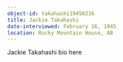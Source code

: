 ```yaml
---
object-id: takahashi19450216
title: Jackie Takahashi
date-interviewed: February 16, 1945
location: Rocky Mountain House, AB
---
```


Jackie Takahashi bio here